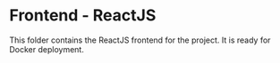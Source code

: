 # Frontend - ReactJS

This folder contains the ReactJS frontend for the project. It is ready for Docker deployment.
